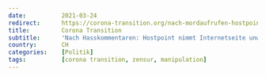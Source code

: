 ```yaml
---
date:          2021-03-24
redirect:      https://corona-transition.org/nach-mordaufrufen-hostpoint-nimmt-regierungskritische-internetseite-unwahlbar
title:         Corona Transition
subtitle:      'Nach Hasskommentaren: Hostpoint nimmt Internetseite unwählbar.ch vom Netz'
country:       CH
categories:    [Politik]
tags:          [corona transition, zensur, manipulation]
---
```

